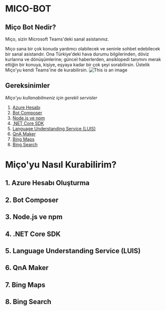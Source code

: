 # MICO-BOT
## Miço Bot Nedir?

Miço, sizin Microsoft Teams'deki sanal asistanınız.

Miço sana bir çok konuda yardımcı olabilecek ve seninle sohbet edebilecek bir sanal asistandır. Ona Türkiye'deki hava durumu bilgilerinden, döviz kurlarına ve dönüşümlerine; güncel haberlerden, ansiklopedi tanımını merak ettiğin bir konuya, kişiye, eşyaya kadar bir çok şeyi sorabilirsin. Üstelik Miço'yu kendi Teams'ine de kurabilirsin. 
![This is an image](https://raw.githubusercontent.com/msft-ai-demos/MICO-BOT/main/micologo_small_png.png)


## Gereksinimler
*Miço'yu kullanabilmeniz için gerekli servisler*

1. [Azure Hesabı](#1-azure-hesabı-oluşturma)
2. [Bot Composer](#2-bot-composer)
3. [Node.js ve npm](#3-nodejs-ve-npm)
4. [.NET Core SDK](#4-net-core-sdk)
5. [Language Understanding Service (LUIS)](#5-language-understanding-service-luis)
6. [QnA Maker](#6-qna-maker)
7. [Bing Maps](#7-bing-maps)
8. [Bing Search](#8-bing-search)

# Miço'yu Nasıl Kurabilirim?

## 1. Azure Hesabı Oluşturma

## 2. Bot Composer
## 3. Node.js ve npm
## 4. .NET Core SDK
## 5. Language Understanding Service (LUIS)
## 6. QnA Maker
## 7. Bing Maps
## 8. Bing Search

